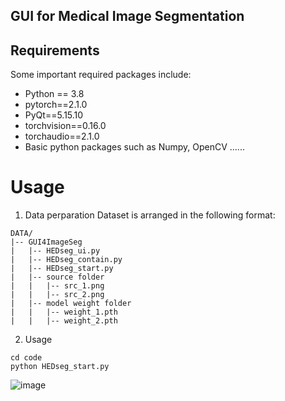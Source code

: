 ## GUI for Medical Image Segmentation

## Requirements
Some important required packages include:
* Python == 3.8
* pytorch==2.1.0
* PyQt==5.15.10
* torchvision==0.16.0
* torchaudio==2.1.0
* Basic python packages such as Numpy, OpenCV ......

# Usage
1. Data perparation
Dataset is arranged in the following format:
```
DATA/
|-- GUI4ImageSeg
|   |-- HEDseg_ui.py
|   |-- HEDseg_contain.py
|   |-- HEDseg_start.py
|   |-- source folder
|   |   |-- src_1.png
|   |   |-- src_2.png
|   |-- model weight folder
|   |   |-- weight_1.pth
|   |   |-- weight_2.pth
```
2. Usage
```
cd code
python HEDseg_start.py
```
![image](https://github.com/hohosoda/GUI-for-Medical-Image-Segmentation/blob/main/Usage.PNG)
